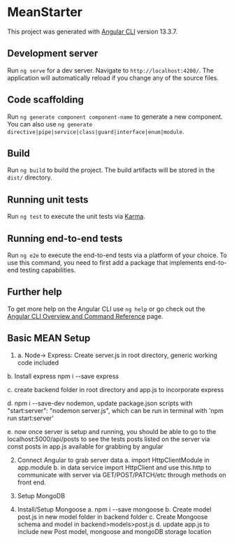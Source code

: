 # MeanStarter

This project was generated with [Angular CLI](https://github.com/angular/angular-cli) version 13.3.7.

## Development server

Run `ng serve` for a dev server. Navigate to `http://localhost:4200/`. The application will automatically reload if you change any of the source files.

## Code scaffolding

Run `ng generate component component-name` to generate a new component. You can also use `ng generate directive|pipe|service|class|guard|interface|enum|module`.

## Build

Run `ng build` to build the project. The build artifacts will be stored in the `dist/` directory.

## Running unit tests

Run `ng test` to execute the unit tests via [Karma](https://karma-runner.github.io).

## Running end-to-end tests

Run `ng e2e` to execute the end-to-end tests via a platform of your choice. To use this command, you need to first add a package that implements end-to-end testing capabilities.

## Further help

To get more help on the Angular CLI use `ng help` or go check out the [Angular CLI Overview and Command Reference](https://angular.io/cli) page.

## Basic MEAN Setup

1.  a. Node-> Express: Create server.js in root directory, generic working code included

b. Install express npm i --save express

c. create backend folder in root directory and app.js to incorporate express

d. npm i --save-dev nodemon, update package.json scripts with "start:server": "nodemon server.js", which can be run in terminal with 'npm run start:server'

e. now once server is setup and running, you should be able to go to the localhost:5000/api/posts to see the tests posts listed on the server via const posts in app.js available for grabbing by angular

2. Connect Angular to grab server data
   a. import HttpClientModule in app.module
   b. in data service import HttpClient and use this.http to communicate with server via GET/POST/PATCH/etc through methods on front end.

3. Setup MongoDB

4. Install/Setup Mongoose
   a. npm i --save mongoose
   b. Create model post.js in new model folder in backend folder
   c. Create Mongoose schema and model in backend>models>post.js
   d. update app.js to include new Post model, mongoose and mongoDB storage location
